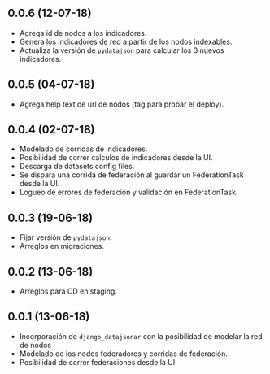 0.0.6 (12-07-18)
-------------------

* Agrega id de nodos a los indicadores.
* Genera los indicadores de red a partir de los nodos indexables.
* Actualiza la versión de `pydatajson` para calcular los 3 nuevos indicadores. 

0.0.5 (04-07-18)
-------------------

* Agrega help text de url de nodos (tag para probar el deploy).

0.0.4 (02-07-18)
-------------------

* Modelado de corridas de indicadores.
* Posibilidad de correr calculos de indicadores desde la UI.
* Descarga de datasets config files.
* Se dispara una corrida de federación al guardar un FederationTask desde la UI.
* Logueo de errores de federación y validación en FederationTask.

0.0.3 (19-06-18)
------------------

* Fijar versión de `pydatajson`.
* Arreglos en migraciones.

0.0.2 (13-06-18)
-------------------

* Arreglos para CD en staging. 

0.0.1 (13-06-18)
-------------------

* Incorporación de `django_datajsonar` con la posibilidad de modelar la red de nodos
* Modelado de los nodos federadores y corridas de federación.
* Posibilidad de correr federaciones desde la UI